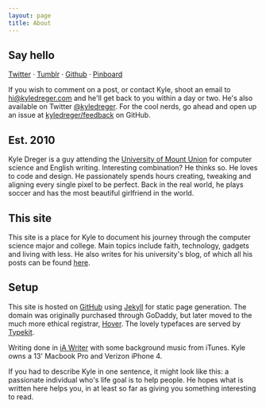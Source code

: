 ```yaml
---
layout: page
title: About
---
```


## Say hello

[Twitter](http://twitter.com/kyledreger) &middot; [Tumblr](http://kyledreger.tumblr.com) &middot; [Github](http://github.com/kyledreger) &middot; [Pinboard](http://pinboard.in/u:kyledreger)

If you wish to comment on a post, or contact Kyle, shoot  an email to <hi@kyledreger.com> and he'll get back to you within a day or two. He's also available on Twitter [@kyledreger](http://twitter.com/kyledreger). For the cool nerds, go ahead and open up an issue at [kyledreger/feedback](https://github.com/kyledreger/feedback/issues/new) on GitHub.

## Est. 2010

Kyle Dreger is a guy attending the [University of Mount Union](http://mountunion.edu) for computer science and English writing. Interesting combination? He thinks so. He loves to code and design. He passionately spends hours creating, tweaking and aligning every single pixel to be perfect. Back in the real world, he plays soccer and has the most beautiful girlfriend in the world.

## This site

This site is a place for Kyle to document his journey through the computer science major and college. Main topics include faith, technology, gadgets and living with less. He also writes for his university's blog, of which all his posts can be found [here](http://blog.mountunion.edu/blog/author/dregerkq/). 

## Setup

This site is hosted on [GitHub](http://github.com) using [Jekyll](https://github.com/mojombo/jekyll/) for static page generation. The domain was originally purchased through GoDaddy, but later moved to the much more ethical registrar, [Hover](http://hover.com). The lovely typefaces are served by [Typekit](http://typekit.com). 

Writing done in [iA Writer](http://www.iawriter.com/) with some background music from iTunes. Kyle owns a 13' Macbook Pro and Verizon iPhone 4.

If you had to describe Kyle in one sentence, it might look like this: a passionate individual who's life goal is to help people. He hopes what is written here helps you, in at least so far as giving you something interesting to read.